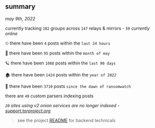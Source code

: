 
## summary
_may 9th, 2022_

currently tracking `102` groups across `147` relays & mirrors - _`59` currently online_

⏲ there have been `4` posts within the `last 24 hours`

🦈 there have been `95` posts within the `month of may`

🪐 there have been `1068` posts within the `last 90 days`

🏚 there have been `1424` posts within the `year of 2022`

🦕 there have been `3710` posts `since the dawn of ransomwatch`

there are `49` custom parsers indexing posts

_`20` sites using v2 onion services are no longer indexed - [support.torproject.org](https://support.torproject.org/onionservices/v2-deprecation/)_

> see the project [README](https://github.com/thetanz/ransomwatch#ransomwatch--) for backend technicals
